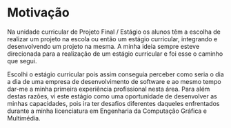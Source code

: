 # Motivação

Na unidade curricular de Projeto Final / Estágio os alunos têm a escolha de realizar um projeto na escola ou então um estágio curricular, integrando e desenvolvendo um projeto na mesma. A minha ideia sempre esteve direcionada para a realização de um estágio curricular e foi esse o caminho que segui.

Escolhi o estágio curricular pois assim conseguia perceber como seria o dia a dia de uma empresa de desenvolvimento de software e ao mesmo tempo dar-me a minha primeira experiência profissional nesta área. Para além destas razões, vi este estágio como uma oportunidade de desenvolver as minhas capacidades, pois ira ter desafios diferentes daqueles enfrentados durante a minha licenciatura em Engenharia da Computação Gráfica e Multimédia.

